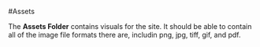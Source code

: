 #Assets

The **Assets Folder** contains visuals for the site. It should be able to contain all of the image file formats there are, includin png, jpg, tiff, gif, and pdf. 
